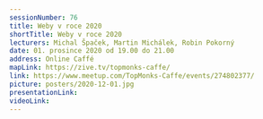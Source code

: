 ```yaml
---
sessionNumber: 76
title: Weby v roce 2020
shortTitle: Weby v roce 2020
lecturers: Michal Špaček, Martin Michálek, Robin Pokorný
date: 01. prosince 2020 od 19.00 do 21.00
address: Online Caffé
mapLink: https://zive.tv/topmonks-caffe/
link: https://www.meetup.com/TopMonks-Caffe/events/274802377/
picture: posters/2020-12-01.jpg
presentationLink:
videoLink:
---
```




